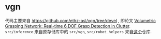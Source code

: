 # vgn

代码主要来自 https://github.com/ethz-asl/vgn/tree/devel , 即论文 [Volumetric Grasping Network: Real-time 6 DOF Grasp Detection in Clutter](http://arxiv.org/abs/2101.01132). `src/inference` 来自原存储库中的 `src/vgn`, `src/robot_helpers` 来自[这个](https://github.com/mbreyer/robot_helpers)仓库.
